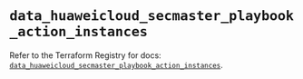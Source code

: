 # `data_huaweicloud_secmaster_playbook_action_instances`

Refer to the Terraform Registry for docs: [`data_huaweicloud_secmaster_playbook_action_instances`](https://registry.terraform.io/providers/huaweicloud/huaweicloud/1.71.1/docs/data-sources/secmaster_playbook_action_instances).
